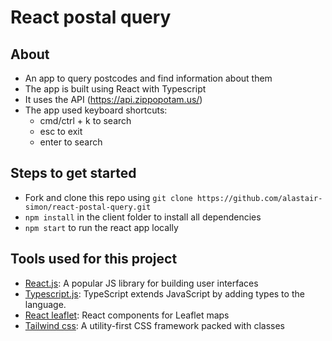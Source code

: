 # React postal query

## About

-   An app to query postcodes and find information about them
-   The app is built using React with Typescript
-   It uses the API (https://api.zippopotam.us/)
-   The app used keyboard shortcuts:
    -   cmd/ctrl + k to search
    -   esc to exit
    -   enter to search

## Steps to get started

-   Fork and clone this repo using `git clone https://github.com/alastair-simon/react-postal-query.git`
-   `npm install` in the client folder to install all dependencies
-   `npm start` to run the react app locally

## Tools used for this project

-   [React.js](https://reactjs.org/): A popular JS library for building user interfaces
-   [Typescript.js](https://www.typescriptlang.org/): TypeScript extends JavaScript by adding types to the language.
-   [React leaflet](https://react-leaflet.js.org/): React components for Leaflet maps
-   [Tailwind css](https://tailwindcss.com/): A utility-first CSS framework packed with classes
